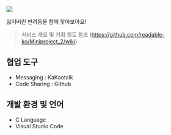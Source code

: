 ![](https://user-images.githubusercontent.com/37644225/116804440-ca55ed00-ab59-11eb-81d2-871317513b8a.jpg)

잃어버린 반려동물 함께 찾아보아요!
> 서비스 개요 및 기획 의도 
> 참조 (https://github.com/readable-ko/Miniproject_2/wiki)
>
## 협업 도구
 * Messaging : KaKaotalk
 * Code Sharing : Github

## 개발 환경 및 언어
 * C Language
 * Visual Studio Code

